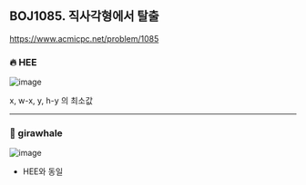 ## BOJ1085. 직사각형에서 탈출

 https://www.acmicpc.net/problem/1085



### 🔥 HEE

![image](https://user-images.githubusercontent.com/25292715/91323412-cf5ce280-e7fb-11ea-9caa-fadfe2a61996.png)

x, w-x, y, h-y 의 최소값

---

### :whale: girawhale

![image](https://user-images.githubusercontent.com/48428699/91386009-08816b00-e86d-11ea-9305-2ed607fd0c27.png)

- HEE와 동일
